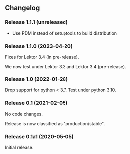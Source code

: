 ## Changelog

### Release 1.1.1 (unreleased)

- Use PDM instead of setuptools to build distribution

### Release 1.1.0 (2023-04-20)

Fixes for Lektor 3.4 (in pre-release).

We now test under Lektor 3.3 and Lektor 3.4 (pre-release).

### Release 1.0 (2022-01-28)

Drop support for python < 3.7. Test under python 3.10.

### Release 0.1 (2021-02-05)

No code changes.

Release is now classified as "production/stable".

### Release 0.1a1 (2020-05-05)

Initial release.

